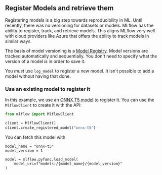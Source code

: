 ## Register Models and retrieve them

Registering models is a big step towards reproducibility in ML. Until recently, there was no versioning for datasets or models. MLflow has the ability to register, track, and retrieve models. This aligns MLflow very well with cloud providers like Azure that offers the ability to track models in similar ways.


The basis of model versioning is a [Model Registry](https://mlflow.org/docs/latest/model-registry.html). Model versions are tracked automatically and sequentially. You don't need to specify what the version of a model _is_ in order to save it.

You *must* use `log_model` to register a new model. It isn't possible to add a model without having that done.


### Use an existing model to register it

In this example, we use an [ONNX T5 model](https://github.com/onnx/models/tree/main/text/machine_comprehension/t5) to register it. You can use the `MlflowClient` to create it with the API:

```python
from mlflow import MlflowClient

client = MlflowClient()
client.create_registered_model("onnx-t5")
```

You can fetch this model with

```
model_name = "onnx-t5"
model_version = 1

model = mlflow.pyfunc.load_model(
    model_uri=f"models:/{model_name}/{model_version}"
)

```

